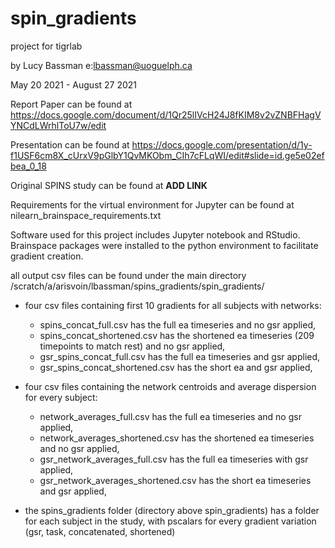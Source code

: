 # spin_gradients
project for tigrlab

by Lucy Bassman e:lbassman@uoguelph.ca

May 20 2021 - August 27 2021

Report Paper can be found at https://docs.google.com/document/d/1Qr25lIVcH24J8fKIM8v2vZNBFHagVYNCdLWrhlToU7w/edit

Presentation can be found at https://docs.google.com/presentation/d/1y-f1USF6cm8X_cUrxV9pGlbY1QvMKObm_CIh7cFLqWI/edit#slide=id.ge5e02efbea_0_18

Original SPINS study can be found at **ADD LINK**

Requirements for the virtual environment for Jupyter can be found at nilearn_brainspace_requirements.txt

Software used for this project includes Jupyter notebook and RStudio. Brainspace packages were installed to the python environment to facilitate gradient creation.

all output csv files can be found under the main directory /scratch/a/arisvoin/lbassman/spins_gradients/spin_gradients/

- four csv files containing first 10 gradients for all subjects with networks:
  - spins_concat_full.csv has the full ea timeseries and no gsr applied,
  - spins_concat_shortened.csv has the shortened ea timeseries (209 timepoints to match rest) and no gsr applied,
  - gsr_spins_concat_full.csv has the full ea timeseries and gsr applied,
  - gsr_spins_concat_shortened.csv has the short ea and gsr applied,
  
- four csv files containing the network centroids and average dispersion for every subject:
  - network_averages_full.csv has the full ea timeseries and no gsr applied, 
  - network_averages_shortened.csv has the shortened ea timeseries and no gsr applied,
  - gsr_network_averages_full.csv has the full ea timeseries with gsr applied,
  - gsr_network_averages_shortened.csv has the short ea timeseries and gsr applied,
  
- the spins_gradients folder (directory above spin_gradients) has a folder for each subject in the study, with pscalars for every gradient variation (gsr, task, concatenated, shortened) 
  
